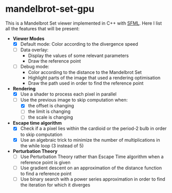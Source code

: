 # mandelbrot-set-gpu
This is a Mandelbrot Set viewer implemented in C++ with [SFML](https://www.sfml-dev.org/). Here I list all the features that will be present:
* **Viewer Modes**
  * [x] Default mode: Color according to the divergence speed
  * [ ] Data overlay:
    * Display the values of some relevant parameters
    * Draw the reference point
  * [ ] Debug mode:
    * Color according to the distance to the Mandelbrot Set
    * Highlight parts of the image that used a rendering optimisation
    * Draw the path used in order to find the reference point
* **Rendering**
  * [x] Use a shader to process each pixel in parallel
  * [ ] Use the previous image to skip computation when:
    * [x] the offset is changing
    * [ ] the limit is changing
    * [ ] the scale is changing
* **Escape time algorithm**
  * [x] Check if a a pixel lies within the cardioid or the period-2 bulb in order to skip computation
  * [x] Use an algebraic trick to minimize the number of multiplications  in the while loop (3 instead of 5)
* **Perturbation Theory**
  * [ ] Use Perturbation Theory rather than Escape Time algorithm when a reference point is given
  * [ ] Use gradient descent on an approximation of the distance function to find a reference point
  * [ ] Use binary search with a power series approximation in order to find the iteration for which it diverges
